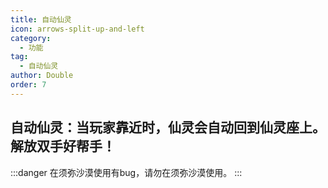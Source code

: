 ```yaml
---
title: 自动仙灵
icon: arrows-split-up-and-left
category:
  - 功能
tag:
  - 自动仙灵
author: Double
order: 7
---
```


## 自动仙灵：当玩家靠近时，仙灵会自动回到仙灵座上。解放双手好帮手！
:::danger 在须弥沙漠使用有bug，请勿在须弥沙漠使用。
:::

